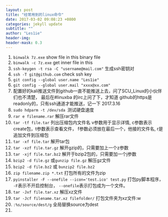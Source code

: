 ```yaml
---
layout: post
title: "经常用到的linux命令"
date: 2017-03-02 09:08:23 +0800 
categories: jekyll update 
subtitle: "" 
author: "Les1ie" 
header-img: 
header-mask: 0.3 
---
```

1. `binwalk 7z.exe` show file in this binary file
2. `binwalk -c 7z.exe` get inner file in this 
3. `ssh-keygen -t rsa -C "username@mail.com"` 生成ssh密钥对
4. `ssh -T git@github.com` check ssh key
5. `git config --global user.name "Les1ie"`
6. `git config --global user.mail "xxxx@xx.com"`
7. 配置好的kali推送文件到github一直不能推送上去，问了SCU_Linux的小伙伴们也不清楚， 最后在#linuxba 的irc上问了下，才知道 github的https是 readonly的，只有ssh通道才能推送，记一下 2017.3.16
8. `sudo hdparm -t /dev/sda	`测试硬盘速度
9. `rar e filename.rar` 解压rar文件
10. `tar -tf file.tar` 列出压缩包内文件名 v参数用于显示详情, c参数表示create包，t参数表示查看文件， f参数必须放在最后一个，他接的文件名, r是追加文件到压缩包
11. `tar -xf file.tar` 解开tar包
12. `tar -xzf file.tar.gz` 解开gzip的，只需要加上一个z参数
13.	`tar -xjf file.tar.bz2` 解开于bzip2包的，只需要加一个j参数
14. `bzip2 -d file.gz` 或`gunzip file.gz` 解压gz文件
15. `bzip2 -d file.bz2` 或 `bunzip2 file.bz2`
16. `zip filename.zip *.txt` 打包所有的文件为zip
17. `pyinstaller -F --onefile --icon='test.ico' test.py` 打包py脚本程序， `-F`表示不开启控制台， `--onefile`表示打包成为一个文件。
18. `tar -Jxf file.tar.xz` 解压xz文件
19. `tar -Jcf filename.tar.xz filefolder/` 打包文件夹为xz文件:w
20. `:%s/source/dest/g` 全局替换source为dest
21. 
